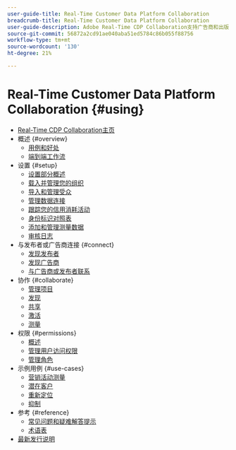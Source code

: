 ```yaml
---
user-guide-title: Real-Time Customer Data Platform Collaboration
breadcrumb-title: Real-Time Customer Data Platform Collaboration
user-guide-description: Adobe Real-Time CDP Collaboration支持广告商和出版商之间的无缝和安全数据共享和协作，促进实时受众洞察和个性化营销策略。
source-git-commit: 56872a2cd91ae040aba51ed5784c86b055f88756
workflow-type: tm+mt
source-wordcount: '130'
ht-degree: 21%

---
```



# Real-Time Customer Data Platform Collaboration {#using}

* [Real-Time CDP Collaboration主页](./home.md)
* 概述 {#overview}
   * [用例和好处](./use-cases-benefits.md)
   * [端到端工作流](./end-to-end-workflow.md)
* 设置 {#setup}
   * [设置部分概述](./setup/setup-overview.md)
   * [载入并管理您的组织](./setup/onboard-organization.md)
   * [导入和管理受众](./setup/onboard-audiences.md)
   * [管理数据连接](./setup/manage-data-connection.md)
   * [跟踪您的信用消耗活动](/help/guide/setup/my-activity.md)
   * [身份标识对照表](./setup/identity-crosswalk.md)
   * [添加和管理测量数据](./setup/onboard-measurement-data.md)
   * [审核日志](./setup/audit-logs.md)
* 与发布者或广告商连接 {#connect}
   * [发现发布者](./connect/discover-publishers.md)
   * [发现广告商](./connect/discover-advertisers.md)
   * [与广告商或发布者联系](./connect/establishing-connections.md)
* 协作 {#collaborate}
   * [管理项目](./collaborate/manage-projects.md)
   * [发现](./collaborate/discover.md)
   * [共享](./collaborate/share.md)
   * [激活](./collaborate/activate.md)
   * [测量](./collaborate/measure.md)
* 权限 {#permissions}
   * [概述](/help/guide/permissions/overview.md)
   * [管理用户访问权限](/help/guide/permissions/manage-user-access.md)
   * [管理角色](/help/guide/permissions/manage-roles.md)
* 示例用例 {#use-cases}
   * [营销活动测量](./use-cases/campaign-measurement.md)
   * [潜在客户](./use-cases/prospecting.md)
   * [重新定位](./use-cases/retargeting.md)
   * [抑制](./use-cases/suppression.md)
* 参考 {#reference}
   * [常见问题和疑难解答提示](./faqs/common-questions.md)
   * [术语表](./glossary.md)
* [最新发行说明](/help/guide/release-notes/latest.md)
